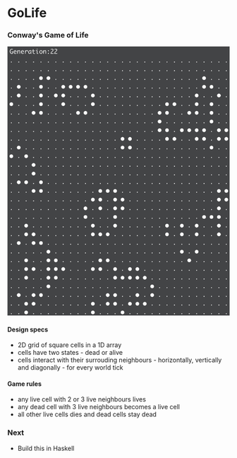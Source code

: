# GoLife
### Conway's Game of Life
<img src="imgs/golife.jpg"></img>
#### Design specs
* 2D grid of square cells in a 1D array
* cells have two states - dead or alive
* cells interact with their surrouding neighbours - horizontally, vertically and diagonally - for every world tick 

#### Game rules
* any live cell with 2 or 3 live neighbours lives
* any dead cell with 3 live neighbours becomes a live cell
* all other live cells dies and dead cells stay dead

### Next
- Build this in Haskell
